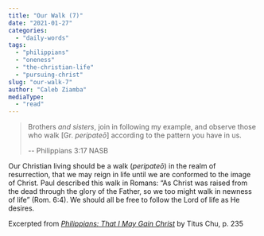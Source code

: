 ```yaml
---
title: "Our Walk (7)"
date: "2021-01-27"
categories: 
  - "daily-words"
tags: 
  - "philippians"
  - "oneness"
  - "the-christian-life"
  - "pursuing-christ"
slug: "our-walk-7"
author: "Caleb Ziamba"
mediaType: 
  - "read"
---
```


> Brothers _and sisters_, join in following my example, and observe those who walk \[Gr. _peripateō_\] according to the pattern you have in us.
> 
> \-- Philippians 3:17 NASB

Our Christian living should be a walk (_peripateō_) in the realm of resurrection, that we may reign in life until we are conformed to the image of Christ. Paul described this walk in Romans: “As Christ was raised from the dead through the glory of the Father, so we too might walk in newness of life” (Rom. 6:4). We should all be free to follow the Lord of life as He desires.

Excerpted from _[Philippians: That I May Gain Christ](https://www.asweetsavor.org/book-philippians/)_ by Titus Chu, p. 235
